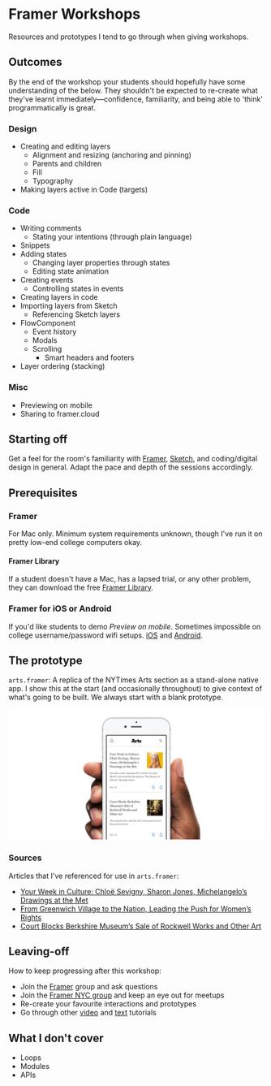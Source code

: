 # Framer Workshops
Resources and prototypes I tend to go through when giving workshops.

## Outcomes
By the end of the workshop your students should hopefully have some understanding of the below. They shouldn't be expected to re-create what they've learnt immediately—confidence, familiarity, and being able to 'think' programmatically is great.

### Design
- Creating and editing layers
  - Alignment and resizing (anchoring and pinning)
  - Parents and children
  - Fill
  - Typography
- Making layers active in Code (targets)

### Code
- Writing comments
  - Stating your intentions (through plain language)
- Snippets
- Adding states
  - Changing layer properties through states
  - Editing state animation
- Creating events
  - Controlling states in events
- Creating layers in code
- Importing layers from Sketch
  - Referencing Sketch layers
- FlowComponent
  - Event history
  - Modals
  - Scrolling
    - Smart headers and footers
- Layer ordering (stacking)

### Misc
- Previewing on mobile
- Sharing to framer.cloud



## Starting off
Get a feel for the room's familiarity with [Framer][framer], [Sketch][sketch], and coding/digital design in general. Adapt the pace and depth of the sessions accordingly.

## Prerequisites
### Framer
For Mac only. Minimum system requirements unknown, though I've run it on pretty low-end college computers okay.

#### Framer Library
If a student doesn't have a Mac, has a lapsed trial, or any other problem, they can download the free [Framer Library][library].

### Framer for iOS or Android
If you'd like students to demo _Preview on mobile_. Sometimes impossible on college username/password wifi setups. [iOS][ios] and [Android][android].


## The prototype
`arts.framer`: A replica of the NYTimes Arts section as a stand-alone native app. I show this at the start (and occasionally throughout) to give context of what's going to be built. We always start with a blank prototype.

![Previw of arts.framer](arts-preview.jpg)

### Sources
Articles that I've referenced for use in `arts.framer`:
- [Your Week in Culture: Chloë Sevigny, Sharon Jones, Michelangelo’s Drawings at the Met](https://www.nytimes.com/2017/11/10/arts/your-week-in-culture-chloe-sevigny-sharon-jones-michelangelos-drawings-at-the-met.html)
- [From Greenwich Village to the Nation, Leading the Push for Women’s Rights](https://www.nytimes.com/2017/11/09/arts/hotbed-exhibition-new-york-historical-society.html)
- [Court Blocks Berkshire Museum’s Sale of Rockwell Works and Other Art](https://www.nytimes.com/2017/11/10/arts/rockwell-berkshire-museum-sale.html)

## Leaving-off
How to keep progressing after this workshop:

- Join the [Framer][framer] group and ask questions
- Join the [Framer NYC group][framer-nyc-group] and keep an eye out for meetups
- Re-create your favourite interactions and prototypes
- Go through other [video][video-tutorials] and [text][text-tutorials] tutorials

## What I don't cover
- Loops
- Modules
- APIs


[framer]:https://framer.com
[sketch]:http://sketchapp.com
[library]:https://github.com/koenbok/Framer#set-up-framer-library
[ios]:https://itunes.apple.com/us/app/framer-preview/id1124920547?mt=8
[android]:https://play.google.com/store/apps/details?id=com.framerjs.android&hl=en
[framer-group]:https://www.facebook.com/groups/framerjs/
[framer-nyc-group]:https://www.facebook.com/groups/framernyc/
[video-tutorials]:https://framer.com/getstarted/tutorials/
[text-tutorials]:https://blog.framer.com/create-an-ios-news-app-in-4-simple-steps-2b3fc3bb5780?
